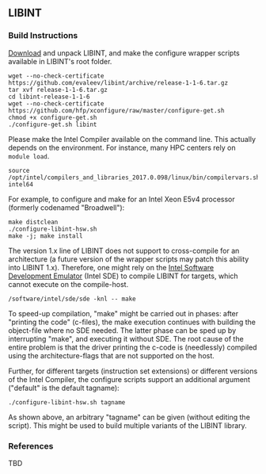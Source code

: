 ## LIBINT

### Build Instructions
[Download](https://github.com/evaleev/libint/archive/release-1-1-6.tar.gz) and unpack LIBINT, and make the configure wrapper scripts available in LIBINT's root folder.

```
wget --no-check-certificate https://github.com/evaleev/libint/archive/release-1-1-6.tar.gz
tar xvf release-1-1-6.tar.gz
cd libint-release-1-1-6
wget --no-check-certificate https://github.com/hfp/xconfigure/raw/master/configure-get.sh
chmod +x configure-get.sh
./configure-get.sh libint
```

Please make the Intel Compiler available on the command line. This actually depends on the environment. For instance, many HPC centers rely on `module load`.

```
source /opt/intel/compilers_and_libraries_2017.0.098/linux/bin/compilervars.sh intel64
```

For example, to configure and make for an Intel Xeon E5v4 processor (formerly codenamed "Broadwell"):

```
make distclean
./configure-libint-hsw.sh
make -j; make install
```

The version 1.x line of LIBINT does not support to cross-compile for an architecture (a future version of the wrapper scripts may patch this ability into LIBINT 1.x). Therefore, one might rely on the [Intel Software Development Emulator](https://software.intel.com/en-us/articles/intel-software-development-emulator) (Intel SDE) to compile LIBINT for targets, which cannot execute on the compile-host.

```
/software/intel/sde/sde -knl -- make
```

To speed-up compilation, "make" might be carried out in phases: after "printing the code" (c-files), the make execution continues with building the object-file where no SDE needed. The latter phase can be sped up by interrupting "make", and executing it without SDE. The root cause of the entire problem is that the driver printing the c-code is (needlessly) compiled using the architecture-flags that are not supported on the host.

Further, for different targets (instruction set extensions) or different versions of the Intel Compiler, the configure scripts support an additional argument ("default" is the default tagname):

```
./configure-libint-hsw.sh tagname
```

As shown above, an arbitrary "tagname" can be given (without editing the script). This might be used to build multiple variants of the LIBINT library.

### References
TBD
